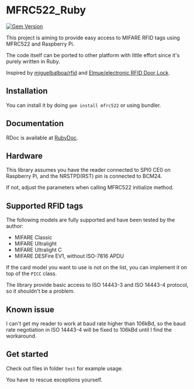 # MFRC522_Ruby

[![Gem Version](https://badge.fury.io/rb/mfrc522.svg)](https://badge.fury.io/rb/mfrc522)

This project is aiming to provide easy access to MIFARE RFID tags using MFRC522 and Raspberry Pi.

The code itself can be ported to other platform with little effort since it's purely written in Ruby.

Inspired by [miguelbalboa/rfid](https://github.com/miguelbalboa/rfid) and [Elmue/electronic RFID Door Lock](http://www.codeproject.com/Articles/1096861/DIY-electronic-RFID-Door-Lock-with-Battery-Backup).

## Installation

You can install it by doing `gem install mfrc522` or using bundler.

## Documentation

RDoc is available at [RubyDoc](http://www.rubydoc.info/github/atitan/MFRC522_Ruby/master).

## Hardware

This library assumes you have the reader connected to SPI0 CE0 on Raspberry Pi, and the NRSTPD(RST) pin is connected to BCM24.

If not, adjust the parameters when calling MFRC522 initialize method.

## Supported RFID tags

The following models are fully supported and have been tested by the author:

*   MIFARE Classic
*   MIFARE Ultralight
*   MIFARE Ultralight C
*   MIFARE DESFire EV1, without ISO-7816 APDU

If the card model you want to use is not on the list, you can implement it on top of the `PICC` class.

The library provide basic access to ISO 14443-3 and ISO 14443-4 protocol, so it shouldn't be a problem.

## Known issue

I can't get my reader to work at baud rate higher than 106kBd, so the baud rate negotiation in ISO 14443-4 will be fixed to 106kBd until I find the workaround.

## Get started

Check out files in folder `test` for example usage.

You have to rescue exceptions yourself.

